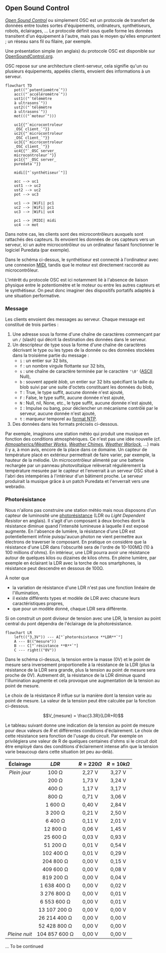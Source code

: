 ## Open Sound Control

_[Open Sound Control](https://fr.wikipedia.org/wiki/Open_Sound_Control)_ ou simplement OSC 
est un protocole de transfert de données entre toutes sortes d'équipements, ordinateurs,
synthétiseurs, robots, éclairages, ...
Le protocole définit sous quelle forme les données transitent d'un équipement à l'autre,
mais pas le moyen qu'elles empruntent ; un réseau sans fil ou filaire, par exemple.

Une présentation simple (en anglais) du protocole OSC est disponible sur
[OpenSoundControl.org](https://OpenSoundControl.org/).

OSC repose sur une architecture client-serveur, cela signifie qu'un ou plusieurs équipements,
appelés clients, envoient des informations à un serveur.

```mermaid
flowchart TD
    pot(("`potentiomètre`"))
    acc(("`accéléromètre`"))
    ust1(("`télémètre
    à ultrasons`"))
    ust2(("`télémètre
    à ultrasons`"))
    mot((("`moteur`")))
    
    uc1{{"`microcontroleur
    _OSC client_`"}}
    uc2{{"`microcontroleur
    _OSC client_`"}}
    uc3{{"`microcontroleur
    _OSC client_`"}}
    uc4{{"`_OSC server_
    microcontroleur`"}}
    pc1{{"`_OSC server_
    puredata`"}}
    
    midi[["`synthétiseur`"]]

    acc --> uc1
    ust1 --> uc2
    ust2 --> uc2
    pot --> uc3
    
    uc1 --> |WiFi| pc1
    uc2 --> |WiFi| pc1
    uc3 --> |WiFi| uc4
    
    pc1 --> |MIDI| midi
    uc4 --> mot
```

Dans notre cas, les clients sont des microcontrôleurs auxquels sont rattachés des capteurs.
Ils envoient les données de ces capteurs vers un serveur, ici un autre microcontrôleur ou un
ordinateur faisant fonctionner le logiciel Puredata (par exemple).

Dans le schéma ci-dessus, le synthétiseur est connecté à l'ordinateur avec une connexion
[MIDI](https://fr.wikipedia.org/wiki/Musical_Instrument_Digital_Interface), tandis que le
moteur est directement raccordé au microcontrôleur.

L'intérêt du protocole OSC est ici notamment lié à l'absence de liaison physique entre
le potentiomètre et le moteur ou entre les autres capteurs et le synthétiseur.
On peut donc imaginer des dispositifs portatifs adaptés à une situation performative.

### Message

Les clients envoient des messages au serveur.
Chaque message est constitué de trois parties :
 1. Une adresse sous la forme d'une chaîne de caractères commençant par un `/` (slash) qui décrit
la destination des données dans le serveur.
 2. Un descripteur de type sous la forme d'une chaîne de caractères décrivant le type ou les types
de la donnée ou des données stockées dans la troisième partie du message :
    - `i` : un entier sur 32 bits,
    - `f` : un nombre virgule flottante sur 32 bits,
    - `s` : une chaîne de caractère terminée par le caractère `'\0'`
    ([ASCII](https://en.wikipedia.org/wiki/ASCII) Null),
    - `b` : souvent appelé _blob_, un entier sur 32 bits spécifiant la taille du
    blob suivi par une suite d'octets constituant les données du blob,
    - `T` : True, le type suffit, aucune donnée n'est ajouté,
    - `F` : False, le type suffit, aucune donnée n'est ajouté,
    - `N` : Null, nil, None, etc., le type suffit, aucune donnée n'est ajouté,
    - `I` : Impulse ou bang, pour déclencher un mécanisme contrôlé par le serveur,
    aucune donnée n'est ajouté,
    - `t` : marqueur temporel au
    [format NTP](https://fr.wikipedia.org/wiki/Network_Time_Protocol#Impl%C3%A9mentation).
 3. Des données dans les formats précisés ci-dessous.

Par exemple, imaginons une station météo qui produit une musique en fonction des conditions
atmosphériques. Ce n'est pas une idée nouvelle (cf. 
[_Atmospherics/Weather Works_](https://whitney.org/exhibitions/andrea-polli),
[_Weather Chimes_](https://www.rit.edu/imagine/exhibits/data-sonification-weather-chimes),
[_Weather Warlock_](https://weatherfortheblind.org/), ...) mais il y a, à mon avis,
encore de la place dans ce domaine.
Un capteur de température placé en extérieur permettrait de faire varier, par exemple, la hauteur
de la mélodie.
Un microcontrôleur alimenté par une batterie rechargée par un panneau photovoltaïque relèverait
régulièrement la température mesurée par le capteur et l'enverrait à un serveur OSC situé à l'abri
des intempéries à l'intérieur d'un bâtiment proche.
Le serveur produirait la musique grâce à un patch Puredata et l'enverrait vers une webradio.

### Photorésistance

Nous n'allons pas construire une station météo mais nous disposons d'un capteur de luminosité
une [photorésistance](https://fr.wikipedia.org/wiki/Photor%C3%A9sistance)
(LDR ou _Light Dependent Resistor_ en anglais).
Il s'agit d'un composant à deux broches dont la résistance diminue quand l'intensité
lumineuse à laquelle il est exposé augmente.
En l'absence de lumière, la résistance d'une LDR est potentiellement infinie puisqu'aucun photon
ne vient permettre aux électrons de traverser le composant.
En pratique on considère que la résistance d'une LDR dans l'obscurité sera de l'ordre de 10-100MΩ
(10 à 100 millions d'ohms).
En intérieur, une LDR pourra avoir une résistance autour de quelques kilos ou dizaines de kilos ohms.
En pleine lumière, par exemple en éclairant la LDR avec la torche de nos smartphones, la résistance
peut descendre en dessous de 100Ω.

À noter que 
- la variation de résistance d'une LDR n'est pas une fonction linéaire de l'illumination,
- il existe différents types et modèle de LDR avec chacune leurs caractéristiques propres,
- que pour un modèle donné, chaque LDR sera différente.


Si on construit un pont diviseur de tension avec une LDR, la tension au point central du pont
dépendra de l'éclairage de la photorésistance.

```mermaid
flowchart LR
    left(("3,3V")) --- A["`photorésistance **LDR**`"]
    A --- B(("mesure"))
    B --- C["`résistance **R**`"]
    C --- right(("0V"))
```

Dans le schéma ci-dessus, la tension entre la masse (0V) et le point de mesure sera inversement
proportionelle à la résistance de la LDR (plus la résistance de la LDR sera grande, plus la tension
au point de mesure sera proche de 0V).
Autrement dit, la résistance de la LDR diminue quand l'illumination augmente et cela provoque
une augmentation de la tension au point de mesure.

Le choix de la résistance $R$ influe sur la manière dont la tension varie au point de mesure.
La valeur de la tension peut être calculée par la fonction ci-dessous.

$$V_{mesure} = \frac{3.3R}{LDR+R}$$

Le tableau suivant donne une indication de la tension au point de mesure pour deux valeurs
de $R$ et différentes conditions d'éclairement.
Le choix de cette résistance sera fonction de l'usage du circuit.
Par exemple on privilégiera une valeur de R de quelques centaines d'ohms si le circuit doit
être employé dans des conditions d'éclairement intense afin que la tension varie beaucoup
dans cette situation (et peu au-delà).

|   Éclairage   |     $LDR$     | $R=220Ω$ | $R=10kΩ$ |
|:-------------:|:-------------:|:--------:|:--------:|
| _Plein jour_  |     100 Ω     |  2,27 V  |  3,27 V  |
|               |     200 Ω     |  1,73 V  |  3,24 V  |
|               |     400 Ω     |  1,17 V  |  3,17 V  |
|               |     800 Ω     |  0,71 V  |  3,06 V  |
|               |    1 600 Ω    |  0,40 V  |  2,84 V  |
|               |    3 200 Ω    |  0,21 V  |  2,50 V  |
|               |    6 400 Ω    |  0,11 V  |  2,01 V  |
|               |   12 800 Ω    |  0,06 V  |  1,45 V  |
|               |   25 600 Ω    |  0,03 V  |  0,93 V  |
|               |   51 200 Ω    |  0,01 V  |  0,54 V  |
|               |   102 400 Ω   |  0,01 V  |  0,29 V  |
|               |   204 800 Ω   |  0,00 V  |  0,15 V  |
|               |   409 600 Ω   |  0,00 V  |  0,08 V  |
|               |   819 200 Ω   |  0,00 V  |  0,04 V  |
|               |  1 638 400 Ω  |  0,00 V  |  0,02 V  |
|               |  3 276 800 Ω  |  0,00 V  |  0,01 V  |
|               |  6 553 600 Ω  |  0,00 V  |  0,01 V  |
|               | 13 107 200 Ω  |  0,00 V  |  0,00 V  |
|               | 26 214 400 Ω  |  0,00 V  |  0,00 V  |
|               | 52 428 800 Ω  |  0,00 V  |  0,00 V  |
| _Pleine nuit_ | 104 857 600 Ω |  0,00 V  |  0,00 V  |

... To be continued
